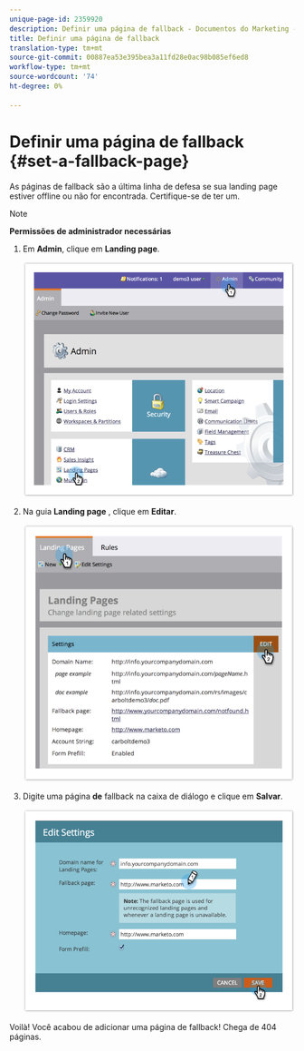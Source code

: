 ```yaml
---
unique-page-id: 2359920
description: Definir uma página de fallback - Documentos do Marketing - Documentação do produto
title: Definir uma página de fallback
translation-type: tm+mt
source-git-commit: 00887ea53e395bea3a11fd28e0ac98b085ef6ed8
workflow-type: tm+mt
source-wordcount: '74'
ht-degree: 0%

---
```



# Definir uma página de fallback {#set-a-fallback-page}

As páginas de fallback são a última linha de defesa se sua landing page estiver offline ou não for encontrada. Certifique-se de ter um.

>[!NOTE]
>
>**Permissões de administrador necessárias**

1. Em **Admin**, clique em **Landing page**.

   ![](assets/image2014-9-10-12-3a7-3a22.png)

1. Na guia **Landing page** , clique em **Editar**.

   ![](assets/image2014-9-10-12-3a7-3a5.png)

1. Digite uma página **de** fallback na caixa de diálogo e clique em **Salvar**.

   ![](assets/image2014-9-10-12-3a6-3a2.png)

Voilà! Você acabou de adicionar uma página de fallback! Chega de 404 páginas.